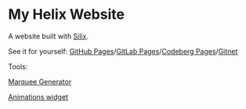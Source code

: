 # My Helix Website
A website built with [Silix](https://www.silex.me/).

See it for yourself: [GitHub Pages](https://repeatedkibbles.github.io/My-Helix-Website/)/[GitLab Pages](https://repeatedkibbles.gitlab.io/My-Helix-Website/)/[Codeberg Pages](https://repeatedkibbles.codeberg.page/My-Helix-Website/@main/)/[Gitnet](https://repeatedkibbles.gitnet.page/My-Helix-Website/@main/)

Tools:

[Marquee Generator](https://codebeautify.org/marquee-generator)

[Animations widget](https://github.com/silexlabs/Silex/issues/87)
